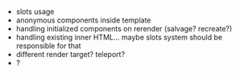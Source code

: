  - slots usage
 - anonymous components inside template
 - handling initialized components on rerender (salvage? recreate?)
 - handling existing inner HTML... maybe slots system should be responsible for that
 - different render target? teleport?
 - ?